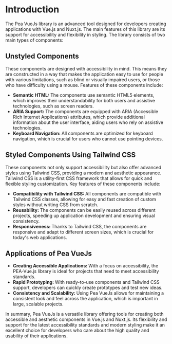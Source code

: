 # Introduction

The Pea VueJs library is an advanced tool designed for developers creating applications with Vue.js and Nuxt.js. The main features of this library are its support for accessibility and flexibility in styling. The library consists of two main types of components:

## Unstyled Components

These components are designed with accessibility in mind. This means they are constructed in a way that makes the application easy to use for people with various limitations, such as blind or visually impaired users, or those who have difficulty using a mouse. Features of these components include:

<ul>
  <li><b class="text-[#d5e47c]">Semantic HTML: </b> The components use semantic HTML5 elements, which improves their understandability for both users and assistive technologies, such as screen readers.</li>
  <li><b class="text-[#d5e47c]">ARIA Support: </b>  The components are equipped with ARIA (Accessible Rich Internet Applications) attributes, which provide additional information about the user interface, aiding users who rely on assistive technologies.</li>
  <li><b class="text-[#d5e47c]">Keyboard Navigation: </b>  All components are optimized for keyboard navigation, which is crucial for users who cannot use pointing devices.</li>
</ul>

## Styled Components Using Tailwind CSS

These components not only support accessibility but also offer advanced styles using Tailwind CSS, providing a modern and aesthetic appearance. Tailwind CSS is a utility-first CSS framework that allows for quick and flexible styling customization. Key features of these components include:

<ul>
  <li><b class="text-[#d5e47c]">Compatibility with Tailwind CSS: </b>All components are compatible with Tailwind CSS classes, allowing for easy and fast creation of custom styles without writing CSS from scratch.</li>
  <li><b class="text-[#d5e47c]">Reusability:  </b>  The components can be easily reused across different projects, speeding up application development and ensuring visual consistency.</li>
  <li><b class="text-[#d5e47c]">Responsiveness: </b> Thanks to Tailwind CSS, the components are responsive and adapt to different screen sizes, which is crucial for today's web applications.</li>
</ul>

## Applications of Pea VueJs

<ul>
  <li><b class="text-[#d5e47c]">Creating Accessible Applications:  </b>With a focus on accessibility, the PEA-Vue.js library is ideal for projects that need to meet accessibility standards.</li>
  <li><b class="text-[#d5e47c]">Rapid Prototyping:   </b>  With ready-to-use components and Tailwind CSS support, developers can quickly create prototypes and test new ideas.</li>
  <li><b class="text-[#d5e47c]">Consistency and Scalability:  </b> Using Pea VueJs allows for maintaining a consistent look and feel across the application, which is important in large, scalable projects.</li>
</ul>

In summary, Pea VueJs is a versatile library offering tools for creating both accessible and aesthetic components in Vue.js and Nuxt.js. Its flexibility and support for the latest accessibility standards and modern styling make it an excellent choice for developers who care about the high quality and usability of their applications.
